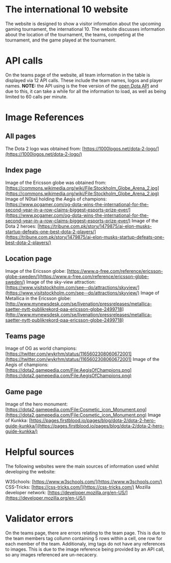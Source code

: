 # The international 10 website

The website is designed to show a visitor information about the upcoming gaming tournament, the international 10. The website discusses information about the location of the tournament, the teams, competing at the tournament, and the game played at the tournament.


# API calls

On the teams page of the website, all team information in the table is displayed via 12 API calls. These include the team names, logos and player names. **NOTE:** the API using is the free version of the [open Dota API](https://docs.opendota.com/) and due to this, it can take a while for all the information to load, as well as being limited to 60 calls per minute.

# Image References
## All pages

The Dota 2 logo was obtained from: [https://1000logos.net/dota-2-logo/](https://1000logos.net/dota-2-logo/)

## Index page

Image of the Ericsson globe was obtained from: [https://commons.wikimedia.org/wiki/File:Stockholm_Globe_Arena_2.jpg](https://commons.wikimedia.org/wiki/File:Stockholm_Globe_Arena_2.jpg)
Image of N0tail holding the Aegis of champions: [https://www.pcgamer.com/og-dota-wins-the-international-for-the-second-year-in-a-row-claims-biggest-esports-prize-ever/](https://www.pcgamer.com/og-dota-wins-the-international-for-the-second-year-in-a-row-claims-biggest-esports-prize-ever/)
Image of the Dota 2 heroes: [https://tribune.com.pk/story/1479875/ai-elon-musks-startup-defeats-one-best-dota-2-players/](https://tribune.com.pk/story/1479875/ai-elon-musks-startup-defeats-one-best-dota-2-players/)

## Location page

Image of the Ericsson globe: [https://www.q-free.com/reference/ericsson-globe-sweden/](https://www.q-free.com/reference/ericsson-globe-sweden/)
Image of the sky-view attraction: [https://www.visitstockholm.com/see--do/attractions/skyview/](https://www.visitstockholm.com/see--do/attractions/skyview/)
Image of Metallica in the Ericsson globe: [http://www.mynewsdesk.com/se/livenation/pressreleases/metallica-saetter-nytt-publikrekord-paa-ericsson-globe-2499718](http://www.mynewsdesk.com/se/livenation/pressreleases/metallica-saetter-nytt-publikrekord-paa-ericsson-globe-2499718)

## Teams page

Image of OG as world champions: [https://twitter.com/wykrhm/status/1165602308060672001](https://twitter.com/wykrhm/status/1165602308060672001)
Image of the Aegis of champions: [https://dota2.gamepedia.com/File:AegisOfChampions.png](https://dota2.gamepedia.com/File:AegisOfChampions.png)

## Game page

Image of the hero monument: [https://dota2.gamepedia.com/File:Cosmetic_icon_Monument.png](https://dota2.gamepedia.com/File:Cosmetic_icon_Monument.png)
Image of Kunkka: [https://pages.firstblood.io/pages/blog/dota-2/dota-2-hero-guide-kunkka/](https://pages.firstblood.io/pages/blog/dota-2/dota-2-hero-guide-kunkka/)


# Helpful sources

The following websites were the main sources of information used whilst developing the website:

W3Schools: [https://www.w3schools.com/](https://www.w3schools.com/)
CSS-Tricks: [https://css-tricks.com/](https://css-tricks.com/)
Mozilla developer network: [https://developer.mozilla.org/en-US/](https://developer.mozilla.org/en-US/)

# Validator errors

On the teams page, there are errors relating to the team page. This is due to the team members tag collumn containing 5 rows within a cell, one row for each member of the team. Additionaly, img tags do not have any references to images. This is due to the image reference being provided by an API call, so any images referenced are un-necacery.
